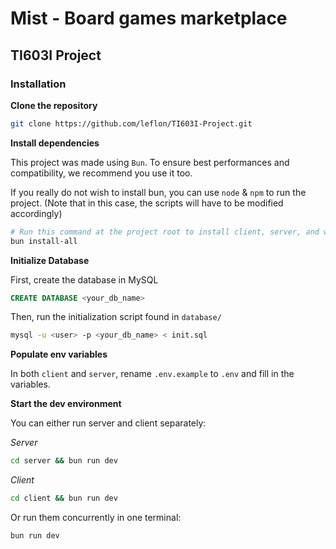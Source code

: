 # Mist - Board games marketplace
## TI603I Project

### Installation

**Clone the repository**
```bash
git clone https://github.com/leflon/TI603I-Project.git
```

**Install dependencies**

This project was made using `Bun`. To ensure best performances and compatibility, we recommend you use it too.

If you really do not wish to install bun, you can use `node` & `npm` to run the project. (Note that in this case, the scripts will have to be modified accordingly)

```bash
# Run this command at the project root to install client, server, and workspace dependencies.  
bun install-all
```

**Initialize Database**

First, create the database in MySQL
```sql
CREATE DATABASE <your_db_name>
```

Then, run the initialization script found in `database/`
```bash
mysql -u <user> -p <your_db_name> < init.sql

```

**Populate env variables**

In both `client` and `server`, rename `.env.example` to `.env` and fill in the variables.

**Start the dev environment**

You can either run server and client separately:

*Server*
```bash
cd server && bun run dev
```

*Client*

```bash
cd client && bun run dev
```

Or run them concurrently in one terminal:

```bash
bun run dev
```
